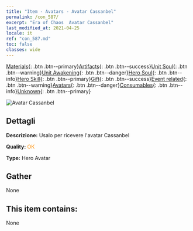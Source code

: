 ```yaml
---
title: "Item - Avatars - Avatar Cassanbel"
permalink: /con_587/
excerpt: "Era of Chaos  Avatar Cassanbel"
last_modified_at: 2021-04-25
locale: it
ref: "con_587.md"
toc: false
classes: wide
---
```

 [Materials](/ItemsIT/){: .btn .btn--primary}[Artifacts](/ItemsIT/Artifacts/){: .btn .btn--success}[Unit Soul](/ItemsIT/UnitSoul/){: .btn .btn--warning}[Unit Awakening](/ItemsIT/UnitAwakening/){: .btn .btn--danger}[Hero Soul](/ItemsIT/HeroSoul/){: .btn .btn--info}[Hero Skill](/ItemsIT/HeroSkill/){: .btn .btn--primary}[Gift](/ItemsIT/Gift/){: .btn .btn--success}[Event related](/ItemsIT/Events/){: .btn .btn--warning}[Avatars](/ItemsIT/Avatars/){: .btn .btn--danger}[Consumables](/ItemsIT/Consumables/){: .btn .btn--info}[Unknown](/ItemsIT/Unknown/){: .btn .btn--primary}

 ![Avatar Cassanbel](/images/h/h_Cassanbel.jpg)

## Dettagli
 **Descrizione:** Usalo per ricevere l'avatar Cassanbel

 **Quality:** <span style="color: #FF8C00">OK</span>

 **Type:** Hero Avatar

## Gather

  None

## This item contains:

  None

